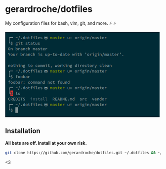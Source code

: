 # gerardroche/dotfiles

My configuration files for bash, vim, git, and more. :zap: :zap:

![Screenshot](screenshot.png)

## Installation

**All bets are off. Install at your own risk.**

```sh
git clone https://github.com/gerardroche/dotfiles.git ~/.dotfiles && ~/.dotfiles/install
```

&lt;3
